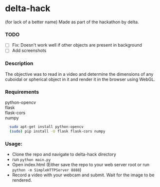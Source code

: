 # delta-hack

(for lack of a better name)
Made as part of the hackathon by delta. 

### TODO

- [ ] Fix: Doesn't work well if other objects are present in background
- [ ] Add screenshots

### Description

The objective was to read in a video and determine the dimensions of any cuboidal or spherical object in it and render it in the browser using WebGL.

### Requirements
python-opencv  
flask  
flask-cors  
numpy  
```bash
  sudo apt-get install python-opencv
  (sudo) pip install -U flask flask-cors numpy
```  

### Usage:

- Clone the repo and navigate to delta-hack directory  
- run `python main.py`  
- Open index.html (Either save the repo to your web server root or run `python -m SimpleHTTPServer 8888`)  
- Record a video with your webcam and submit. Wait for the image to be rendered.


